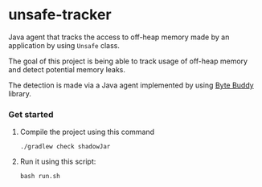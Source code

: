 # unsafe-tracker

Java agent that tracks the access to off-heap memory made by an application by 
using  `Unsafe` class.

The goal of this project is being able to track usage of off-heap memory and detect potential memory leaks.

The detection is made via a Java agent implemented by using [Byte Buddy](https://bytebuddy.net/) library.


### Get started 

1. Compile the project using this command 

    ```
    ./gradlew check shadowJar
    ```

2. Run it using this script: 

    ```
    bash run.sh
    ```
